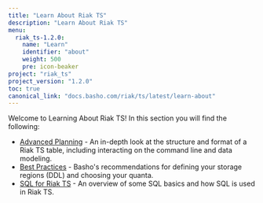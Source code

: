 ```yaml
---
title: "Learn About Riak TS"
description: "Learn About Riak TS"
menu:
  riak_ts-1.2.0:
    name: "Learn"
    identifier: "about"
    weight: 500
    pre: icon-beaker
project: "riak_ts"
project_version: "1.2.0"
toc: true
canonical_link: "docs.basho.com/riak/ts/latest/learn-about"
---
```


[advancedplanning]: http://docs.basho.com/riakts/1.2.0/learn-about/advancedplanning
[bestpractices]: http://docs.basho.com/riakts/1.2.0/learn-about/bestpractices
[sqlriakts]: http://docs.basho.com/riakts/1.2.0/learn-about/sqlriakts


Welcome to Learning About Riak TS! In this section you will find the following:

* [Advanced Planning][advancedplanning] - An in-depth look at the structure and format of a Riak TS table, including interacting on the command line and data modeling.
* [Best Practices][bestpractices] - Basho's recommendations for defining your storage regions (DDL) and choosing your quanta.
* [SQL for Riak TS][sqlriakts] - An overview of some SQL basics and how SQL is used in Riak TS.
